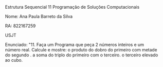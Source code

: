 Estrutura Sequencial 11 Programação de Soluções Computacionais

Nome: Ana Paula Barreto da Silva

RA: 822167259

USJT

Enunciado: "11. Faça um Programa que peça 2 números inteiros e um número real. Calcule e mostre:
o produto do dobro do primeiro com metade do segundo .
a soma do triplo do primeiro com o terceiro.
o terceiro elevado ao cubo.